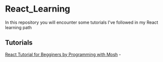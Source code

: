 # React_Learning

In this repository you will encounter some tutorials I've followed in my React learning path

## Tutorials
   [React Tutorial for Begginers by Programming with Mosh](https://www.youtube.com/watch?v=Ke90Tje7VS0)
     - 
